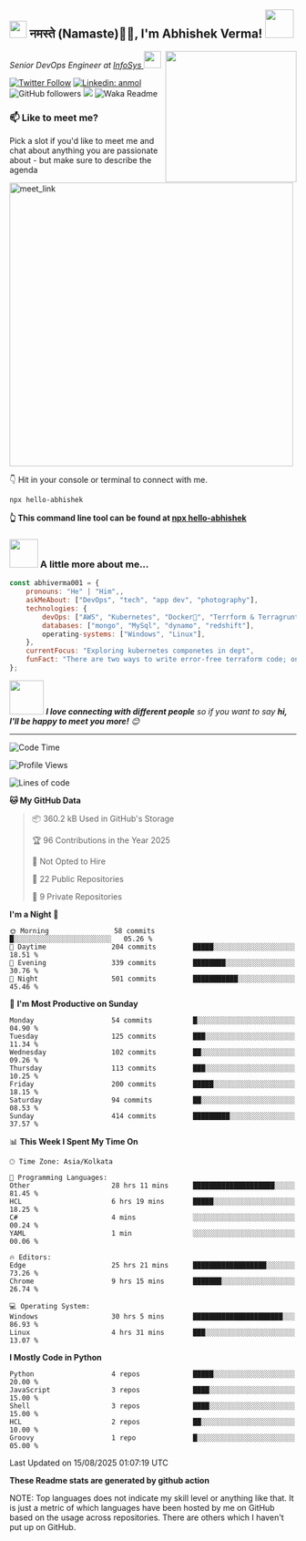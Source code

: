 <h2><img src="https://emojis.slackmojis.com/emojis/images/1531849430/4246/blob-sunglasses.gif?1531849430" width="30"/> नमस्ते (Namaste)🙏🏻, I'm Abhishek Verma! <img src="https://media.giphy.com/media/12oufCB0MyZ1Go/giphy.gif" width="50"></h2>
<img align='right' src="https://media.giphy.com/media/M9gbBd9nbDrOTu1Mqx/giphy.gif" width="230">
<p><em>Senior DevOps Engineer at <a href="https://www.infosys.com/">InfoSys
</a><img src="https://media.giphy.com/media/WUlplcMpOCEmTGBtBW/giphy.gif" width="30"> 
</em></p>

[![Twitter Follow](https://img.shields.io/twitter/follow/misteranmol?label=Follow)](https://twitter.com/intent/follow?screen_name=AbAbhishekverma)
[![Linkedin: anmol](https://img.shields.io/badge/-abhishek-blue?style=flat-square&logo=Linkedin&logoColor=white&link=https://www.linkedin.com/in/abhiverma001/)](https://www.linkedin.com/in/abhiverma001/)
![GitHub followers](https://img.shields.io/github/followers/abhiverma001?label=Follow&style=social)
![](https://visitor-badge.glitch.me/badge?page_id=anmol098.anmol098)
![Waka Readme](https://wakatime.com/badge/user/d23527f0-66b1-4a3f-9db5-c346e05aefa5.svg)

### 📫 Like to meet me?

Pick a slot if you'd like to meet me and chat about anything you are passionate about - but make sure to describe the agenda

<a href="https://calendly.com/ab-abhishekverma096/30min" target="_blank"><img width="498" alt="meet_link" src="https://user-images.githubusercontent.com/15426564/144297439-f530f383-e73e-41e0-9914-a9b7d3f432e5.png"></a>

👇 Hit in your console or terminal to connect with me.

```bash
npx hello-abhishek
```
**👆 This command line tool can be found at [npx hello-abhishek](https://github.com/abhiverma001/introduction-npm-package)**

### <img src="https://media.giphy.com/media/VgCDAzcKvsR6OM0uWg/giphy.gif" width="50"> A little more about me...  

```javascript
const abhiverma001 = {
    pronouns: "He" | "Him",,
    askMeAbout: ["DevOps", "tech", "app dev", "photography"],
    technologies: {
        devOps: ["AWS", "Kubernetes", "Docker🐳", "Terrform & Terragrunt", "Bash-Scripting", "CI-CD", "GitHub-Action", "Jenkins", "Spinnaker", "Datadog/New-Relic", "CloudFlare/Route53", "Nginx"],
        databases: ["mongo", "MySql", "dynamo", "redshift"],
        operating-systems: ["Windows", "Linux"],
    },
    currentFocus: "Exploring kubernetes componetes in dept",
    funFact: "There are two ways to write error-free terraform code; only the third one works"
};
```

<img src="https://media.giphy.com/media/LnQjpWaON8nhr21vNW/giphy.gif" width="60"> <em><b>I love connecting with different people</b> so if you want to say <b>hi, I'll be happy to meet you more!</b> 😊</em>

---
<!--START_SECTION:waka-->
![Code Time](http://img.shields.io/badge/Code%20Time-1%2C667%20hrs%2052%20mins-blue)

![Profile Views](http://img.shields.io/badge/Profile%20Views-0-blue)

![Lines of code](https://img.shields.io/badge/From%20Hello%20World%20I%27ve%20Written-189.9%20thousand%20lines%20of%20code-blue)

**🐱 My GitHub Data** 

> 📦 360.2 kB Used in GitHub's Storage 
 > 
> 🏆 96 Contributions in the Year 2025
 > 
> 🚫 Not Opted to Hire
 > 
> 📜 22 Public Repositories 
 > 
> 🔑 9 Private Repositories 
 > 
**I'm a Night 🦉** 

```text
🌞 Morning                58 commits          █░░░░░░░░░░░░░░░░░░░░░░░░   05.26 % 
🌆 Daytime                204 commits         █████░░░░░░░░░░░░░░░░░░░░   18.51 % 
🌃 Evening                339 commits         ████████░░░░░░░░░░░░░░░░░   30.76 % 
🌙 Night                  501 commits         ███████████░░░░░░░░░░░░░░   45.46 % 
```
📅 **I'm Most Productive on Sunday** 

```text
Monday                   54 commits          █░░░░░░░░░░░░░░░░░░░░░░░░   04.90 % 
Tuesday                  125 commits         ███░░░░░░░░░░░░░░░░░░░░░░   11.34 % 
Wednesday                102 commits         ██░░░░░░░░░░░░░░░░░░░░░░░   09.26 % 
Thursday                 113 commits         ███░░░░░░░░░░░░░░░░░░░░░░   10.25 % 
Friday                   200 commits         █████░░░░░░░░░░░░░░░░░░░░   18.15 % 
Saturday                 94 commits          ██░░░░░░░░░░░░░░░░░░░░░░░   08.53 % 
Sunday                   414 commits         █████████░░░░░░░░░░░░░░░░   37.57 % 
```


📊 **This Week I Spent My Time On** 

```text
🕑︎ Time Zone: Asia/Kolkata

💬 Programming Languages: 
Other                    28 hrs 11 mins      ████████████████████░░░░░   81.45 % 
HCL                      6 hrs 19 mins       █████░░░░░░░░░░░░░░░░░░░░   18.25 % 
C#                       4 mins              ░░░░░░░░░░░░░░░░░░░░░░░░░   00.24 % 
YAML                     1 min               ░░░░░░░░░░░░░░░░░░░░░░░░░   00.06 % 

🔥 Editors: 
Edge                     25 hrs 21 mins      ██████████████████░░░░░░░   73.26 % 
Chrome                   9 hrs 15 mins       ███████░░░░░░░░░░░░░░░░░░   26.74 % 

💻 Operating System: 
Windows                  30 hrs 5 mins       ██████████████████████░░░   86.93 % 
Linux                    4 hrs 31 mins       ███░░░░░░░░░░░░░░░░░░░░░░   13.07 % 
```

**I Mostly Code in Python** 

```text
Python                   4 repos             █████░░░░░░░░░░░░░░░░░░░░   20.00 % 
JavaScript               3 repos             ████░░░░░░░░░░░░░░░░░░░░░   15.00 % 
Shell                    3 repos             ████░░░░░░░░░░░░░░░░░░░░░   15.00 % 
HCL                      2 repos             ██░░░░░░░░░░░░░░░░░░░░░░░   10.00 % 
Groovy                   1 repo              █░░░░░░░░░░░░░░░░░░░░░░░░   05.00 % 
```




 Last Updated on 15/08/2025 01:07:19 UTC
<!--END_SECTION:waka-->

**These Readme stats are generated by github action**

NOTE: Top languages does not indicate my skill level or anything like that. It is just a metric of which languages have been hosted by me on GitHub based on the usage across repositories. There are others which I haven't put up on GitHub.
